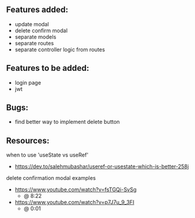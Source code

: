 ## Features added:
* update modal
* delete confirm modal
* separate models
* separate routes
* separate controller logic from routes

## Features to be added:
* login page
* jwt

## Bugs:
* find better way to implement delete button



## Resources:
when to use 'useState vs useRef'
  * https://dev.to/salehmubashar/useref-or-usestate-which-is-better-258j

delete confirmation modal examples
  * https://www.youtube.com/watch?v=fsTGQi-SvSg
    * @ 8:22
  * https://www.youtube.com/watch?v=p7J7u_9_3FI
    * @ 0:01
